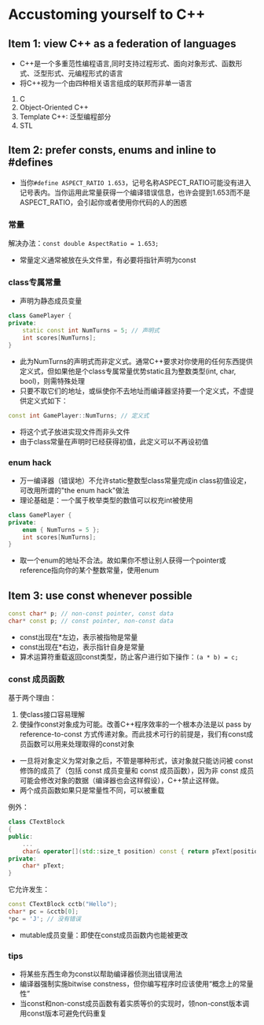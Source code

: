 # Accustoming yourself to C++

## Item 1: view C++ as a federation of languages

- C++是一个多重范性编程语言,同时支持过程形式、面向对象形式、函数形式、泛型形式、元编程形式的语言
- 将C++视为一个由四种相关语言组成的联邦而非单一语言

1. C
2. Object-Oriented C++
3. Template C++: 泛型编程部分
4. STL

## Item 2: prefer consts, enums and inline to #defines

- 当你`#define ASPECT_RATIO 1.653`，记号名称ASPECT_RATIO可能没有进入记号表内。当你运用此常量获得一个编译错误信息，也许会提到1.653而不是ASPECT_RATIO，会引起你或者使用你代码的人的困惑

### 常量

解决办法：`const double AspectRatio = 1.653;`

- 常量定义通常被放在头文件里，有必要将指针声明为const

### class专属常量

- 声明为静态成员变量

```cpp
class GamePlayer {
private:
    static const int NumTurns = 5; // 声明式
    int scores[NumTurns];
}
```

- 此为NumTurns的声明式而非定义式。通常C++要求对你使用的任何东西提供定义式，但如果他是个class专属常量优势static且为整数类型(int, char, bool)，则需特殊处理
- 只要不取它们的地址，或纵使你不去地址而编译器坚持要一个定义式，不虚提供定义式如下：

```cpp
const int GamePlayer::NumTurns; // 定义式
```

- 将这个式子放进实现文件而非头文件
- 由于class常量在声明时已经获得初值，此定义可以不再设初值

### enum hack

- 万一编译器（错误地）不允许static整数型class常量完成in class初值设定，可改用所谓的"the enum hack"做法
- 理论基础是：一个属于枚举类型的数值可以权充int被使用

```cpp
class GamePlayer {
private:
    enum { NumTurns = 5 };
    int scores[NumTurns];
}
```

- 取一个enum的地址不合法。故如果你不想让别人获得一个pointer或reference指向你的某个整数常量，使用enum

## Item 3: use const whenever possible

```cpp
const char* p; // non-const pointer, const data
char* const p; // const pointer, non-const data
```

- const出现在*左边，表示被指物是常量
- const出现在*右边，表示指针自身是常量
- 算术运算符重载返回const类型，防止客户进行如下操作：`(a * b) = c;`

### const 成员函数

基于两个理由：

1. 使class接口容易理解
2. 使操作const对象成为可能。改善C++程序效率的一个根本办法是以 pass by reference-to-const 方式传递对象。而此技术可行的前提是，我们有const成员函数可以用来处理取得的const对象

- 一旦将对象定义为常对象之后，不管是哪种形式，该对象就只能访问被 const 修饰的成员了（包括 const 成员变量和 const 成员函数），因为非 const 成员可能会修改对象的数据（编译器也会这样假设），C++禁止这样做。
- 两个成员函数如果只是常量性不同，可以被重载

例外：

```cpp
class CTextBlock
{
public:
    ...
    char& operator[](std::size_t position) const { return pText[position]; }
private:
    char* pText;
}
```

它允许发生：

```cpp
const CTextBlock cctb("Hello");
char* pc = &cctb[0];
*pc = 'J'; // 没有错误
```

- mutable成员变量：即使在const成员函数内也能被更改

### tips

- 将某些东西生命为const以帮助编译器侦测出错误用法
- 编译器强制实施bitwise constness，但你编写程序时应该使用“概念上的常量性”
- 当const和non-const成员函数有着实质等价的实现时，领non-const版本调用const版本可避免代码重复
